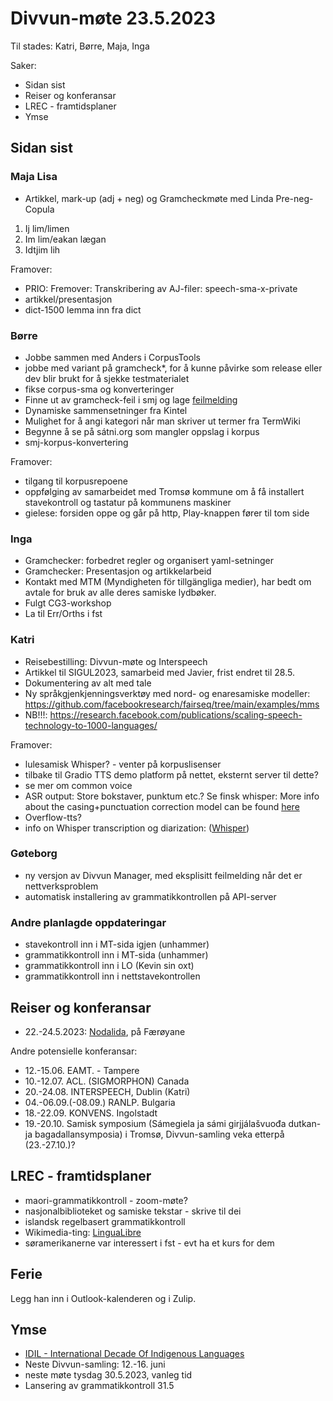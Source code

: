 # Divvun-møte 23.5.2023

Til stades: Katri, Børre, Maja, Inga

Saker:

- Sidan sist
- Reiser og konferansar
- LREC - framtidsplaner
- Ymse

## Sidan sist

### Maja Lisa

- Artikkel, mark-up (adj + neg) og Gramcheckmøte med Linda
  Pre-neg-Copula

1. Ij lim/limen
1. Im lim/eakan lægan
1. Idtjim lih

Framover:

- PRIO: Fremover: Transkribering av AJ-filer: speech-sma-x-private
- artikkel/presentasjon
- dict-1500 lemma inn fra dict

### Børre

- Jobbe sammen med Anders i CorpusTools
- jobbe med variant på gramcheck\*, for å kunne påvirke som release eller dev
  blir brukt for å sjekke testmaterialet
- fikse corpus-sma og konverteringer
- Finne ut av gramcheck-feil i smj og lage
  [feilmelding](https://github.com/giellalt/lang-smj/issues/24)
- Dynamiske sammensetninger fra Kintel
- Mulighet for å angi kategori når man skriver ut termer fra TermWiki
- Begynne å se på sátni.org som mangler oppslag i korpus
- smj-korpus-konvertering

Framover:

- tilgang til korpusrepoene
- oppfølging av samarbeidet med Tromsø kommune om å få installert stavekontroll
  og tastatur på kommunens maskiner
- gielese:
  forsiden oppe og går på http, Play-knappen fører til tom side

### Inga

- Gramchecker: forbedret regler og organisert yaml-setninger
- Gramchecker: Presentasjon og artikkelarbeid
- Kontakt med MTM (Myndigheten för tillgängliga medier), har bedt om avtale for
  bruk av alle deres samiske lydbøker.
- Fulgt CG3-workshop
- La til Err/Orths i fst

### Katri

- Reisebestilling: Divvun-møte og Interspeech
- Artikkel til SIGUL2023, samarbeid med Javier, frist endret til 28.5.
- Dokumentering av alt med tale
- Ny språkgjenkjenningsverktøy med nord- og enaresamiske modeller:
  <https://github.com/facebookresearch/fairseq/tree/main/examples/mms>
- NB!!!:
  <https://research.facebook.com/publications/scaling-speech-technology-to-1000-languages/>

Framover:

- lulesamisk Whisper? - venter på korpuslisenser
- tilbake til Gradio TTS demo platform på nettet, eksternt server til dette?
- se mer om common voice
- ASR output: Store bokstaver, punktum etc.? Se finsk whisper: More info about
  the casing+punctuation correction model can be found
  [here](https://huggingface.co/Finnish-NLP/t5-small-nl24-casing-punctuation-correction)
- Overflow-tts?
- info on Whisper transcription og diarization:
  ([Whisper](https://lablab.ai/t/whisper-transcription-and-speaker-identification))

### Gøteborg

- ny versjon av Divvun Manager, med eksplisitt feilmelding når det er
  nettverksproblem
- automatisk installering av grammatikkontrollen på API-server

### Andre planlagde oppdateringar

- stavekontroll inn i MT-sida igjen (unhammer)
- grammatikkontroll inn i MT-sida (unhammer)
- grammatikkontroll inn i LO (Kevin sin oxt)
- grammatikkontroll inn i nettstavekontrollen

## Reiser og konferansar

- 22.-24.5.2023: [Nodalida](https://www.nodalida2023.fo/call-for-papers), på
  Færøyane

Andre potensielle konferansar:

- 12.-15.06. EAMT. - Tampere
- 10.-12.07. ACL. (SIGMORPHON) Canada
- 20.-24.08. INTERSPEECH, Dublin (Katri)
- 04.-06.09.(-08.09.) RANLP. Bulgaria
- 18.-22.09. KONVENS. Ingolstadt
- 19.-20.10. Samisk symposium (Sámegiela ja sámi girjjálašvuođa dutkan- ja
  bagadallansymposia) i Tromsø, Divvun-samling veka etterpå (23.-27.10.)?

## LREC - framtidsplaner

- maori-grammatikkontroll - zoom-møte?
- nasjonalbiblioteket og samiske tekstar - skrive til dei
- islandsk regelbasert grammatikkontroll
- Wikimedia-ting: [LinguaLibre](https://lingualibre.org/wiki/LinguaLibre)
- søramerikanerne var interessert i fst - evt ha et kurs for dem

## Ferie

Legg han inn i Outlook-kalenderen og i Zulip.

## Ymse

- [IDIL - International Decade Of Indigenous Languages](https://fpcc.ca/stories/the-decade-of-indigenous-languages/)
- Neste Divvun-samling: 12.-16. juni
- neste møte tysdag 30.5.2023, vanleg tid
- Lansering av grammatikkontroll 31.5
